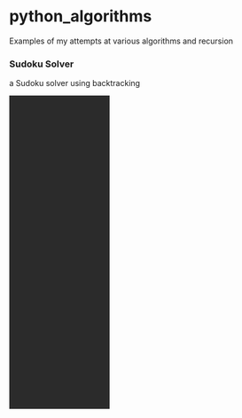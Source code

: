 # python_algorithms
Examples of my attempts at various algorithms and recursion

### Sudoku Solver
a Sudoku solver using backtracking

![](./sudoku/backtrack_sudoku.gif)
